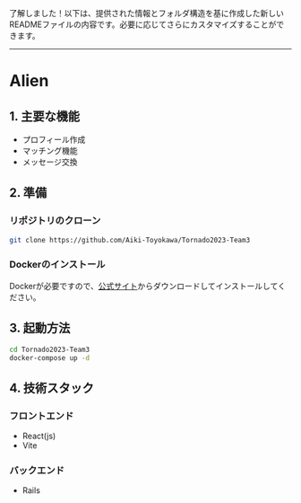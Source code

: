 了解しました！以下は、提供された情報とフォルダ構造を基に作成した新しいREADMEファイルの内容です。必要に応じてさらにカスタマイズすることができます。

---

# Alien

## 1. 主要な機能

- プロフィール作成
- マッチング機能
- メッセージ交換

## 2. 準備

### リポジトリのクローン

```bash
git clone https://github.com/Aiki-Toyokawa/Tornado2023-Team3
```

### Dockerのインストール

Dockerが必要ですので、[公式サイト](https://www.docker.com/)からダウンロードしてインストールしてください。

## 3. 起動方法

```bash
cd Tornado2023-Team3
docker-compose up -d
```

## 4. 技術スタック

### フロントエンド

- React(js)
- Vite

### バックエンド

- Rails
